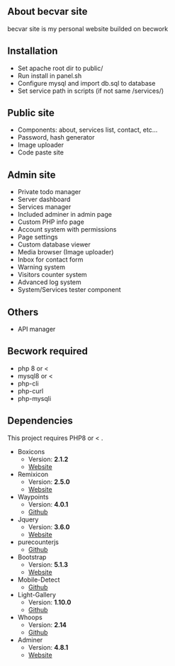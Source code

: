 ## About becvar site

becvar site is my personal website builded on becwork

## Installation
 - Set apache root dir to public/
 - Run install in panel.sh
 - Configure mysql and import db.sql to database
 - Set service path in scripts (if not same /services/)

 ## Public site
 - Components: about, services list, contact, etc...
 - Password, hash generator
 - Image uploader
 - Code paste site

 ## Admin site
 - Private todo manager
 - Server dashboard
 - Services manager
 - Included adminer in admin page
 - Custom PHP info page
 - Account system with permissions
 - Page settings 
 - Custom database viewer
 - Media browser (Image uploader)
 - Inbox for contact form
 - Warning system
 - Visitors counter system
 - Advanced log system
 - System/Services tester component

 ## Others
 - API manager

## Becwork required
 - php 8 or <
 - mysql8 or <
 - php-cli
 - php-curl
 - php-mysqli

## Dependencies
This project requires PHP8 or < .
* Boxicons
   * Version: **2.1.2**
   * [Website](https://boxicons.com/)
* Remixicon
   * Version: **2.5.0**
   * [Website](https://remixicon.com/)
* Waypoints
   * Version: **4.0.1**
   * [Github](https://github.com/imakewebthings/waypoints)
* Jquery
   * Version: **3.6.0**
   * [Website](https://jquery.com/)
* purecounterjs
   * [Github](https://github.com/srexi/purecounterjs)
* Bootstrap
   * Version: **5.1.3**
   * [Website](https://getbootstrap.com/)
* Mobile-Detect
   * [Github](https://github.com/serbanghita/Mobile-Detect)
* Light-Gallery
   * Version: **1.10.0**
   * [Github](https://github.com/sachinchoolur/lightGallery)
* Whoops
   * Version: **2.14**
   * [Github](https://github.com/filp/whoops)
* Adminer
   * Version: **4.8.1**
   * [Website](https://www.adminer.org/)
